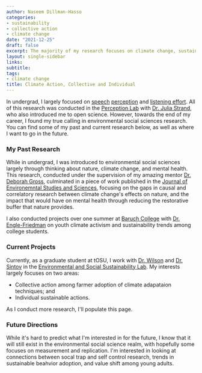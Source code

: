 ```yaml
---
author: Naseem Dillman-Hasso
categories:
- sustainability
- collective action
- climate change
date: "2021-12-25"
draft: false
excerpt: The majority of my research focuses on climate change, sustainability, and collective action.
layout: single-sidebar
links:
subtitle: 
tags:
- climate change
title: Climate Action, Collective and Individual
---
```


In undergrad, I largely focused on [speech](https://naseemdh.com/blog/mcgurk/) [perception](https://naseemdh.com/blog/rabbitt/) and [listening effort](https://naseemdh.com/blog/jingle-jangle-listening-effort/). All of this research was conducted in the [Perception Lab](https://www.carleton.edu/perception-lab/) with [Dr. Julia Strand](https://www.carleton.edu/directory/jstrand/), who also introduced me to open science. However, towards the end of my career, I found my true calling in environmental social sciences research. You can find some of my past and current research below, as well as where I want to go in the future.

### My Past Research
While in undergrad, I was introduced to environmental social sciences largely through thinking about nature, climate change, and mental health. This research, conducted under the supervision of my amazing mentor [Dr. Deborah Gross](https://www.carleton.edu/people/dgross/), culminated in a piece of work published in the [Journal of Environemntal Studies and Sciences](https://naseemdh.com/blog/climate-change-mental-health/), focusing on the gaps in causal and correlatory research between climate change's effects on nature, and the impact that would have on mental health through reducing the restorative buffer that nature provides.

I also conducted projects over one summer at [Baruch College](https://www.baruch.cuny.edu/) with [Dr. Engle-Friedman](https://weissman.baruch.cuny.edu/weissman-academic-departments/the-department-of-psychology/psychology-research-labs/sleep-lab-environmental-psychology-lab/) on youth climate activism and sustainability trends among college students.

### Current Projects
Currently, as a graduate student at tOSU, I work with [Dr. Wilson](https://senr.osu.edu/our-people/robyn-s-wilson) and [Dr. Sintov](https://senr.osu.edu/our-people/nicole-sintov) in the [Environmental and Social Sustainability Lab](https://ess.osu.edu/). My interests largely focuses on two areas:
- Collective action among farmer adoption of climate adapataion techniques; and
- Individual sustainable actions.

As I conduct more research, I'll populate this page.

### Future Directions
While it's hard to predict what I'm interested in for the future, I know that it will still exist in the environmental social science realm, with hopefully some focuses on measurement and replication. I'm interested in looking at connections between socal trap and self control research, trends in sustainable beahvior adoption, and value shift among young adults.